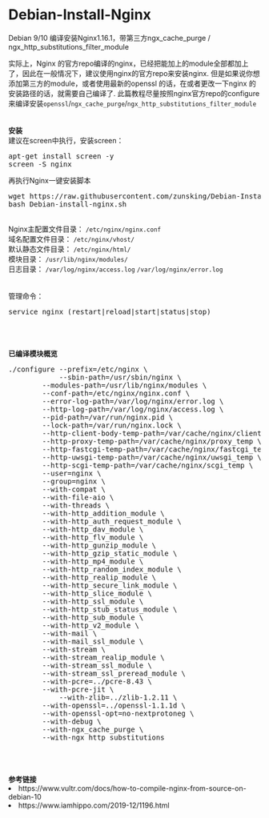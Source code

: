 # Debian-Install-Nginx
Debian 9/10 编译安装Nginx1.16.1，带第三方ngx_cache_purge / ngx_http_substitutions_filter_module

实际上，Nginx 的官方repo编译的nginx，已经把能加上的module全部都加上了，因此在一般情况下，建议使用nginx的官方repo来安装nginx. 但是如果说你想添加第三方的module，或者使用最新的openssl 的话，在或者更改一下nginx 的安装路径的话，就需要自己编译了. 此篇教程尽量按照nginx官方repo的configure来编译安装<code>openssl</code>/<code>ngx_cache_purge</code>/<code>ngx_http_substitutions_filter_module</code>
<br><br><br>
<b>安装</b><br>
建议在screen中执行，安装screen：
<pre>
apt-get install screen -y
screen -S nginx
</pre>

再执行Nginx一键安装脚本

<pre>
wget https://raw.githubusercontent.com/zunsking/Debian-Install-Nginx/master/Debian-install-nginx.sh
bash Debian-install-nginx.sh
</pre>
</br>
Nginx主配置文件目录：
<code>/etc/nginx/nginx.conf</code>
<br>
域名配置文件目录：
<code>/etc/nginx/vhost/</code>
<br>
默认静态文件目录：
<code>/etc/nginx/html/</code>
<br>
模块目录：
<code>/usr/lib/nginx/modules/</code>
<br>
日志目录：
<code>/var/log/nginx/access.log</code>
<code>/var/log/nginx/error.log</code>
<br><br><br>
管理命令：
<pre>service nginx (restart|reload|start|status|stop)</pre>
<br><br><br>
<b>已编译模块概览</b><br>
<pre>
./configure --prefix=/etc/nginx \
            --sbin-path=/usr/sbin/nginx \
	    --modules-path=/usr/lib/nginx/modules \
	    --conf-path=/etc/nginx/nginx.conf \
	    --error-log-path=/var/log/nginx/error.log \
	    --http-log-path=/var/log/nginx/access.log \
	    --pid-path=/var/run/nginx.pid \
	    --lock-path=/var/run/nginx.lock \
	    --http-client-body-temp-path=/var/cache/nginx/client_temp \
	    --http-proxy-temp-path=/var/cache/nginx/proxy_temp \
	    --http-fastcgi-temp-path=/var/cache/nginx/fastcgi_temp \
	    --http-uwsgi-temp-path=/var/cache/nginx/uwsgi_temp \
	    --http-scgi-temp-path=/var/cache/nginx/scgi_temp \
	    --user=nginx \
	    --group=nginx \
	    --with-compat \
	    --with-file-aio \
	    --with-threads \
	    --with-http_addition_module \
	    --with-http_auth_request_module \
	    --with-http_dav_module \
	    --with-http_flv_module \
	    --with-http_gunzip_module \
	    --with-http_gzip_static_module \
	    --with-http_mp4_module \
	    --with-http_random_index_module \
	    --with-http_realip_module \
	    --with-http_secure_link_module \
	    --with-http_slice_module \
	    --with-http_ssl_module \
	    --with-http_stub_status_module \
	    --with-http_sub_module \
	    --with-http_v2_module \
	    --with-mail \
	    --with-mail_ssl_module \
	    --with-stream \
	    --with-stream_realip_module \
	    --with-stream_ssl_module \
	    --with-stream_ssl_preread_module \	
	    --with-pcre=../pcre-8.43 \
	    --with-pcre-jit \
            --with-zlib=../zlib-1.2.11 \
	    --with-openssl=../openssl-1.1.1d \
	    --with-openssl-opt=no-nextprotoneg \			
	    --with-debug \			
	    --with-ngx_cache_purge \		
	    --with-ngx_http_substitutions
</pre>
<br><br><br>
<b>参考链接</b><br>
<li>https://www.vultr.com/docs/how-to-compile-nginx-from-source-on-debian-10</li>
<li>https://www.iamhippo.com/2019-12/1196.html</li>
